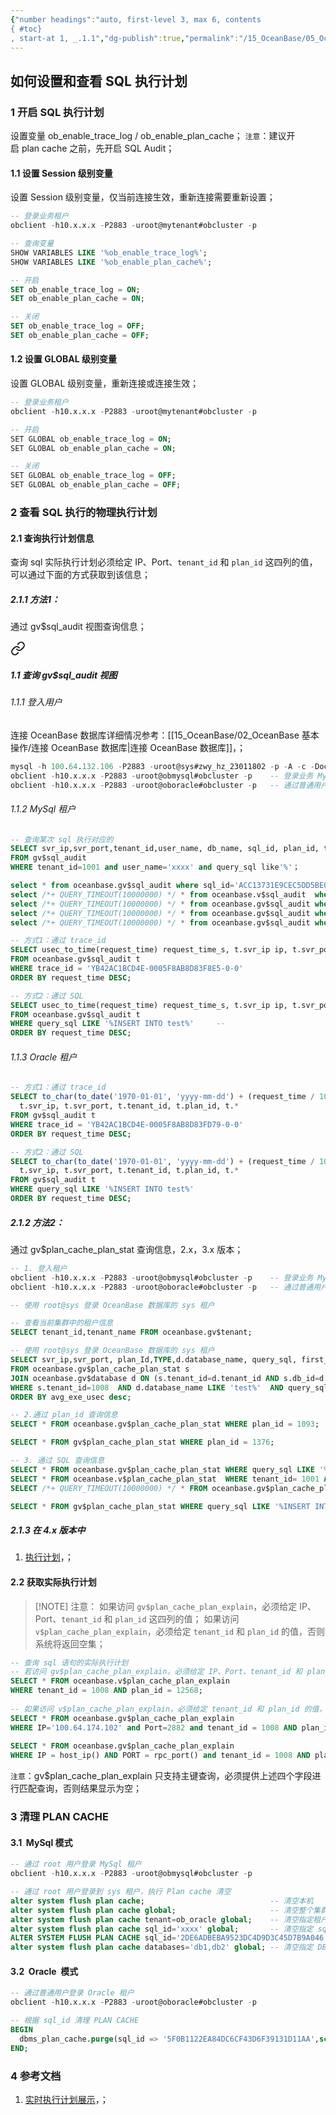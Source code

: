 ```yaml
---
{"number headings":"auto, first-level 3, max 6, contents
{ #toc}
, start-at 1, _.1.1","dg-publish":true,"permalink":"/15_OceanBase/05_OceanBase 性能调优/如何设置和查看 SQL 执行计划/","dgPassFrontmatter":true}
---
```



## 如何设置和查看 SQL 执行计划
### 1 开启 SQL 执行计划
设置变量 ob_enable_trace_log / ob_enable_plan_cache；
`注意`：建议开启 plan cache 之前，先开启 SQL Audit；

#### 1.1 设置 Session 级别变量
设置 Session 级别变量，仅当前连接生效，重新连接需要重新设置；
```sql
-- 登录业务租户
obclient -h10.x.x.x -P2883 -uroot@mytenant#obcluster -p

-- 查询变量
SHOW VARIABLES LIKE '%ob_enable_trace_log%';
SHOW VARIABLES LIKE '%ob_enable_plan_cache%';

-- 开启
SET ob_enable_trace_log = ON;
SET ob_enable_plan_cache = ON;

-- 关闭
SET ob_enable_trace_log = OFF;
SET ob_enable_plan_cache = OFF;
```


#### 1.2 设置 GLOBAL 级别变量
设置 GLOBAL 级别变量，重新连接或连接生效；
```sql
-- 登录业务租户
obclient -h10.x.x.x -P2883 -uroot@mytenant#obcluster -p

-- 开启
SET GLOBAL ob_enable_trace_log = ON;
SET GLOBAL ob_enable_plan_cache = ON;

-- 关闭
SET GLOBAL ob_enable_trace_log = OFF;
SET GLOBAL ob_enable_plan_cache = OFF;
```



### 2 查看 SQL 执行的物理执行计划
#### 2.1 查询执行计划信息
查询 sql 实际执行计划必须给定 IP、Port、`tenant_id` 和 `plan_id` 这四列的值，可以通过下面的方式获取到该信息；
##### 2.1.1 方法1：
通过 gv$sql_audit 视图查询信息；

<div class="transclusion internal-embed is-loaded"><a class="markdown-embed-link" href="/15-ocean-base/05-ocean-base/gv-sql-audit/#1-1-gv-sql-audit" aria-label="Open link"><svg xmlns="http://www.w3.org/2000/svg" width="24" height="24" viewBox="0 0 24 24" fill="none" stroke="currentColor" stroke-width="2" stroke-linecap="round" stroke-linejoin="round" class="svg-icon lucide-link"><path d="M10 13a5 5 0 0 0 7.54.54l3-3a5 5 0 0 0-7.07-7.07l-1.72 1.71"></path><path d="M14 11a5 5 0 0 0-7.54-.54l-3 3a5 5 0 0 0 7.07 7.07l1.71-1.71"></path></svg></a><div class="markdown-embed">



##### 1.1 查询 gv$sql_audit 视图
###### 1.1.1 登入用户
连接 OceanBase 数据库详细情况参考：[[15_OceanBase/02_OceanBase 基本操作/连接 OceanBase 数据库\|连接 OceanBase 数据库]]，；
```sql
mysql -h 100.64.132.106 -P2883 -uroot@sys#zwy_hz_23011802 -p -A -c -Doceanbas  -- 需要输入密码，连接集群系统租户
obclient -h10.x.x.x -P2883 -uroot@obmysql#obcluster -p    -- 登录业务 MySql 租户
obclient -h10.x.x.x -P2883 -uroot@oboracle#obcluster -p   -- 通过普通用户登录 Oracle 租户
```

###### 1.1.2 MySql 租户
```sql
-- 查询某次 sql 执行对应的 
SELECT svr_ip,svr_port,tenant_id,user_name, db_name, sql_id, plan_id, type, elapsed_time, execute_time, query_sql 
FROM gv$sql_audit 
WHERE tenant_id=1001 and user_name='xxxx' and query_sql like'%'；

select * from oceanbase.gv$sql_audit where sql_id='ACC13731E9CEC5DD5BE06DE726E9DE6D' limit 5;
select /*+ QUERY_TIMEOUT(10000000) */ * from oceanbase.v$sql_audit  where SQL_ID='EEE062DD3082DFDB90B4F454F95081B8' limit 5\G  
select /*+ QUERY_TIMEOUT(10000000) */ * from oceanbase.gv$sql_audit where SQL_ID='EEE062DD3082DFDB90B4F454F95081B8' limit 5\G  
select /*+ QUERY_TIMEOUT(10000000) */ * from oceanbase.gv$sql_audit where QUERY_SQL LIKE '%tab_1%' limit 5\G  
select /*+ QUERY_TIMEOUT(10000000) */ * from oceanbase.gv$sql_audit where QUERY_SQL = "insert into tab_1(c1,c2) values(20,'20')" limit 5\G  

-- 方式1：通过 trace_id
SELECT usec_to_time(request_time) request_time_s, t.svr_ip ip, t.svr_port port, t.tenant_id, t.plan_id, *
FROM oceanbase.gv$sql_audit t
WHERE trace_id = 'YB42AC1BCD4E-0005F8AB8D83F8E5-0-0'
ORDER BY request_time DESC;

-- 方式2：通过 SQL
SELECT usec_to_time(request_time) request_time_s, t.svr_ip ip, t.svr_port port, t.tenant_id, t.plan_id, *
FROM oceanbase.gv$sql_audit t
WHERE query_sql LIKE '%INSERT INTO test%'     -- 
ORDER BY request_time DESC;
```

###### 1.1.3 Oracle 租户
```sql
-- 方式1：通过 trace_id
SELECT to_char(to_date('1970-01-01', 'yyyy-mm-dd') + (request_time / 1000000 / 86400) + to_number(substr(tz_offset(sessiontimezone), 1, 3)) / 24, 'YYYYMMDD HH24:MI:SS') request_time_s,
  t.svr_ip, t.svr_port, t.tenant_id, t.plan_id, t.*
FROM gv$sql_audit t
WHERE trace_id = 'YB42AC1BCD4E-0005F8AB8D83FD79-0-0'
ORDER BY request_time DESC;

-- 方式2：通过 SQL
SELECT to_char(to_date('1970-01-01', 'yyyy-mm-dd') + (request_time / 1000000 / 86400) + to_number(substr(tz_offset(sessiontimezone), 1, 3)) / 24, 'YYYYMMDD HH24:MI:SS') request_time_s,
  t.svr_ip, t.svr_port, t.tenant_id, t.plan_id, t.*
FROM gv$sql_audit t
WHERE query_sql LIKE '%INSERT INTO test%'
ORDER BY request_time DESC;
```




</div></div>


##### 2.1.2 方法2：
通过 gv$plan_cache_plan_stat 查询信息，2.x，3.x 版本；

```sql
-- 1. 登入租户
obclient -h10.x.x.x -P2883 -uroot@obmysql#obcluster -p    -- 登录业务 MySql 租户
obclient -h10.x.x.x -P2883 -uroot@oboracle#obcluster -p   -- 通过普通用户登录 Oracle 租户
```


```sql
-- 使用 root@sys 登录 OceanBase 数据库的 sys 租户  

-- 查看当前集群中的租户信息  
SELECT tenant_id,tenant_name FROM oceanbase.gv$tenant;  

-- 使用 root@sys 登录 OceanBase 数据库的 sys 租户  
SELECT svr_ip,svr_port, plan_Id,TYPE,d.database_name, query_sql, first_load_time, avg_exe_usec, slow_count,executions, slowest_exe_usec, sql_id  
FROM oceanbase.gv$plan_cache_plan_stat s  
JOIN oceanbase.gv$database d ON (s.tenant_id=d.tenant_id AND s.db_id=d.database_id)  
WHERE s.tenant_id=1008  AND d.database_name LIKE 'test%'  AND query_sql LIKE '%tab_1%'  
ORDER BY avg_exe_usec desc;  
```

```sql
-- 2.通过 plan_id 查询信息
SELECT * FROM oceanbase.gv$plan_cache_plan_stat WHERE plan_id = 1093;

SELECT * FROM gv$plan_cache_plan_stat WHERE plan_id = 1376;
```

```sql
-- 3. 通过 SQL 查询信息
SELECT * FROM oceanbase.gv$plan_cache_plan_stat WHERE query_sql LIKE '%INSERT INTO test%';  -- 通过 SQL
SELECT * FROM oceanbase.v$plan_cache_plan_stat  WHERE tenant_id= 1001 AND STATEMENT LIKE 'insert into tab_1%'  limit 10\G 
SELECT /*+ QUERY_TIMEOUT(10000000) */ * FROM oceanbase.gv$plan_cache_plan_stat WHERE tenant_id= 1008 and statement LIKE '%tab_1%' limit 10\G

SELECT * FROM gv$plan_cache_plan_stat WHERE query_sql LIKE '%INSERT INTO test%';
```


##### 2.1.3 在 4.x 版本中
1. [执行计划](https://www.oceanbase.com/docs/common-oceanbase-database-1000000000033850)，；


#### 2.2 获取实际执行计划

> [!NOTE] 注意：
> 如果访问 `gv$plan_cache_plan_explain`，必须给定 IP、Port、`tenant_id` 和 `plan_id` 这四列的值；
> 如果访问 `v$plan_cache_plan_explain`，必须给定 `tenant_id` 和 `plan_id` 的值，否则系统将返回空集；

```sql
-- 查询 sql 语句的实际执行计划
-- 若访问 gv$plan_cache_plan_explain，必须给定 IP、Port、tenant_id 和 plan_id 这四列的值；  
SELECT * FROM oceanbase.v$plan_cache_plan_explain  
WHERE tenant_id = 1008 AND plan_id = 12568;  
  
-- 如果访问 v$plan_cache_plan_explain，必须给定 tenant_id 和 plan_id 的值，否则系统将返回空集；  
SELECT * FROM oceanbase.gv$plan_cache_plan_explain  
WHERE IP='100.64.174.102' and Port=2882 and tenant_id = 1008 AND plan_id = 12568;  
  
SELECT * FROM oceanbase.gv$plan_cache_plan_explain  
WHERE IP = host_ip() AND PORT = rpc_port() and tenant_id = 1008 AND plan_id = 12568;
```

`注意`：gv$plan_cache_plan_explain 只支持主键查询，必须提供上述四个字段进行匹配查询，否则结果显示为空；

### 3 清理 PLAN CACHE 
#### 3.1  MySql 模式
```sql
-- 通过 root 用户登录 MySql 租户
obclient -h10.x.x.x -P2883 -uroot@obmysql#obcluster -p

-- 通过 root 用户登录到 sys 租户，执行 Plan cache 清空
alter system flush plan cache;                            -- 清空本机
alter system flush plan cache global;                     -- 清空整个集群
alter system flush plan cache tenant=ob_oracle global;    -- 清空指定租户
alter system flush plan cache sql_id='xxxx' global;       -- 清空指定 sqlid 
ALTER SYSTEM FLUSH PLAN CACHE sql_id='2DE6ADBEBA9523DC4D9D3C45D7B9A046' GLOBAL;  -- 根据 sql_id 清理 PLAN CACHE
alter system flush plan cache databases='db1,db2' global; -- 清空指定 DB
```


#### 3.2  Oracle  模式
```sql
-- 通过普通用户登录 Oracle 租户
obclient -h10.x.x.x -P2883 -uroot@oboracle#obcluster -p

-- 根据 sql_id 清理 PLAN CACHE
BEGIN
  dbms_plan_cache.purge(sql_id => '5F0B1122EA84DC6CF43D6F39131D11AA',schema => 'ALVIN',global => true);
END;
```


### 4 参考文档
1. [实时执行计划展示](https://www.oceanbase.com/docs/enterprise-oceanbase-database-cn-10000000000357003)，；


